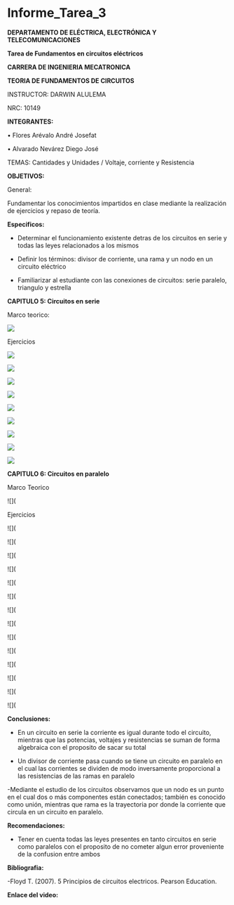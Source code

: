 # Informe_Tarea_3

**DEPARTAMENTO DE ELÉCTRICA, ELECTRÓNICA Y TELECOMUNICACIONES**

**Tarea de Fundamentos en circuitos eléctricos**

**CARRERA DE INGENIERIA MECATRONICA**

**TEORIA DE FUNDAMENTOS DE CIRCUITOS**

INSTRUCTOR: DARWIN ALULEMA

NRC: 10149

**INTEGRANTES:**

• Flores Arévalo André Josefat

• Alvarado Nevárez Diego José

TEMAS: Cantidades y Unidades / Voltaje, corriente y Resistencia

**OBJETIVOS:**

General:

Fundamentar los conocimientos impartidos en clase mediante la realización de ejercicios y repaso de teoría.

**Especificos:**

- Determinar el funcionamiento existente detras de los circuitos en serie y todas las leyes relacionados a los mismos

- Definir los términos: divisor de corriente, una rama y un nodo en un circuito eléctrico

- Familiarizar al estudiante con las conexiones de circuitos: serie paralelo, triangulo y estrella

**CAPITULO 5: Circuitos en serie**

Marco teorico:

![](https://github.com/diego333jose/Informe-Tarea-3-/blob/main/Imagenes/Diagrama%20en%20blanco%20(1).png)

Ejercicios

![](https://github.com/diego333jose/Informe-Tarea-3-/blob/main/Imagenes/CAPITULO%205%20EJERCICIOS_page-0001.jpg)

![](https://github.com/diego333jose/Informe-Tarea-3-/blob/main/Imagenes/CAPITULO%205%20EJERCICIOS_page-0002.jpg)

![](https://github.com/diego333jose/Informe-Tarea-3-/blob/main/Imagenes/CAPITULO%205%20EJERCICIOS_page-0003.jpg)

![](https://github.com/diego333jose/Informe-Tarea-3-/blob/main/Imagenes/CAPITULO%205%20EJERCICIOS_page-0004.jpg)

![](https://github.com/diego333jose/Informe-Tarea-3-/blob/main/Imagenes/CAPITULO%205%20EJERCICIOS_page-0005.jpg)

![](https://github.com/diego333jose/Informe-Tarea-3-/blob/main/Imagenes/CAPITULO%205%20EJERCICIOS_page-0006.jpg)

![](https://github.com/diego333jose/Informe-Tarea-3-/blob/main/Imagenes/CAPITULO%205%20EJERCICIOS_page-0007.jpg)

![](https://github.com/diego333jose/Informe-Tarea-3-/blob/main/Imagenes/CAPITULO%205%20EJERCICIOS_page-0008.jpg)

![](https://github.com/diego333jose/Informe-Tarea-3-/blob/main/Imagenes/CAPITULO%205%20EJERCICIOS_page-0009.jpg)

**CAPITULO 6: Circuitos en paralelo**

Marco Teorico

![](

Ejercicios

![](

![](

![](

![](

![](

![](

![](

![](

![](

![](

![](

![](

![](

![](

**Conclusiones:**

- En un circuito en serie la corriente es igual durante todo el circuito, mientras que las potencias, voltajes y resistencias se suman de forma algebraica con el proposito de sacar su total

- Un divisor de corriente pasa cuando se tiene un circuito en paralelo en el cual las corrientes se dividen de modo inversamente proporcional a las resistencias de las ramas en paralelo

-Mediante el estudio de los circuitos observamos que un nodo es un punto en el cual dos o más componentes están conectados; también es conocido como unión, mientras que rama es la trayectoria por donde la corriente que circula en un circuito en paralelo.

**Recomendaciones:**

- Tener en cuenta todas las leyes presentes en tanto circuitos en serie como paralelos con el proposito de no cometer algun error proveniente de la confusion entre ambos

**Bibliografia:**

-Floyd T. (2007). 5 Principios de circuitos electricos. Pearson Education.

**Enlace del video:** 

